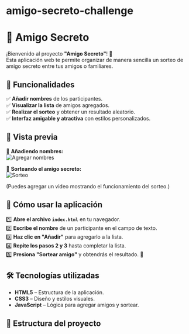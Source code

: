# amigo-secreto-challenge

# 🎁 Amigo Secreto

¡Bienvenido al proyecto **"Amigo Secreto"**! 🎉  
Esta aplicación web te permite organizar de manera sencilla un sorteo de amigo secreto entre tus amigos o familiares.

## 🚀 Funcionalidades

✅ **Añadir nombres** de los participantes.  
✅ **Visualizar la lista** de amigos agregados.  
✅ **Realizar el sorteo** y obtener un resultado aleatorio.  
✅ **Interfaz amigable y atractiva** con estilos personalizados.  

## 🎥 Vista previa

🔹 **Añadiendo nombres:**  
![Agregar nombres](assets/screenshots/agregar_nombres.png)  

🔹 **Sorteando el amigo secreto:**  
![Sorteo](assets/screenshots/sorteo.png)  

(Puedes agregar un video mostrando el funcionamiento del sorteo.)  

## 📜 Cómo usar la aplicación

1️⃣ **Abre el archivo `index.html`** en tu navegador.  
2️⃣ **Escribe el nombre** de un participante en el campo de texto.  
3️⃣ **Haz clic en "Añadir"** para agregarlo a la lista.  
4️⃣ **Repite los pasos 2 y 3** hasta completar la lista.  
5️⃣ **Presiona "Sortear amigo"** y obtendrás el resultado. 🎊  

## 🛠️ Tecnologías utilizadas

- **HTML5** – Estructura de la aplicación.  
- **CSS3** – Diseño y estilos visuales.  
- **JavaScript** – Lógica para agregar amigos y sortear.  

## 📂 Estructura del proyecto
